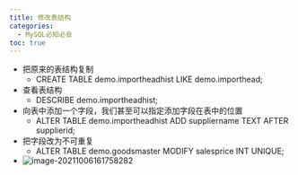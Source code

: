 ```yaml
---
title: 修改表结构
categories:
  - MySQL必知必会
toc: true 
---
```


- 把原来的表结构复制
  - CREATE TABLE demo.importheadhist LIKE demo.importhead;
- 查看表结构
  - DESCRIBE demo.importheadhist;
- 向表中添加一个字段，我们甚至可以指定添加字段在表中的位置
  - ALTER TABLE demo.importheadhist  ADD suppliername TEXT AFTER supplierid;
- 把字段改为不可重复
  - ALTER TABLE demo.goodsmaster MODIFY salesprice INT UNIQUE; 
- ![image-20211006161758282](C:\Users\chenjiaxi\AppData\Roaming\Typora\typora-user-images\image-20211006161758282.png)

